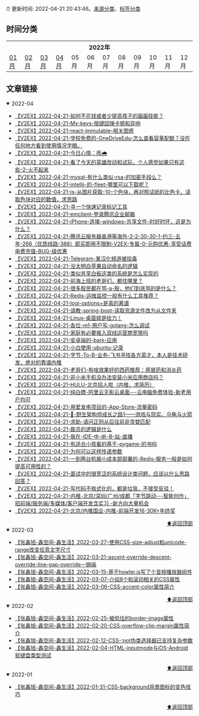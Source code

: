 :alarm_clock: 更新时间: 2022-04-21 20:43:46。[来源分类](./README.md)、[标签分类](./TAGS.md)

## 时间分类

<table>

<tr>
<th colspan="12">2022年</th>
</tr>
<tr>
<td><a href="#2022-01">01月</a></td>
<td><a href="#2022-02">02月</a></td>
<td><a href="#2022-03">03月</a></td>
<td><a href="#2022-04">04月</a></td>
<td>05月</td>
<td>06月</td>
<td>07月</td>
<td>08月</td>
<td>09月</td>
<td>10月</td>
<td>11月</td>
<td>12月</td>
</tr>

</table>

## 文章链接

<details open>
<summary id="2022-04">
 2022-04
</summary>


- [【V2EX】2022-04-21-如何不花钱或者少提高孩子的画画技能？](https://www.v2ex.com/t/848478) 
- [【V2EX】2022-04-21-Mx-keys-按键回弹卡顿和异响](https://www.v2ex.com/t/848477) 
- [【V2EX】2022-04-21-react-immutable-相关困惑](https://www.v2ex.com/t/848476) 
- [【V2EX】2022-04-21-学校免费的-OneDriveEdu-怎么查看容量配额？没在任何地方看到使用情况字眼。](https://www.v2ex.com/t/848475) 
- [【V2EX】2022-04-21-今日心情：雨🌧️](https://www.v2ex.com/t/848474) 
- [【V2EX】2022-04-21-看了今天的英雄改动和试玩，个人感觉如果只有这些-2-火不起来](https://www.v2ex.com/t/848473) 
- [【V2EX】2022-04-21-mysql-有什么类似-rsa-的加密手段么？](https://www.v2ex.com/t/848472) 
- [【V2EX】2022-04-21-intellij-的-fleet-哪里可以下载呢？](https://www.v2ex.com/t/848471) 
- [【V2EX】2022-04-21-js-从图片获取-10-个色块，再对照试纸的比色卡，读取色块对应的数值，求思路](https://www.v2ex.com/t/848470) 
- [【V2EX】2022-04-21-寻一个快速记录标记工具](https://www.v2ex.com/t/848469) 
- [【V2EX】2022-04-21-emclient-登录腾讯企业邮箱](https://www.v2ex.com/t/848468) 
- [【V2EX】2022-04-21-iPhone-连接-windows-共享文件-时好时坏，这是为什么？](https://www.v2ex.com/t/848467) 
- [【V2EX】2022-04-21-腾讯云服务器香港等海外-2-2-30-30-1-约三-五年-266（优质线路-388）即买即用不限制-V2EX-专属-0-元购优惠-享受话费电费充值-BUG-级优惠](https://www.v2ex.com/t/848465) 
- [【V2EX】2022-04-21-Telegram-某汉化频道被投毒](https://www.v2ex.com/t/848464) 
- [【V2EX】2022-04-21-没太明白苹果自动命名的逻辑](https://www.v2ex.com/t/848463) 
- [【V2EX】2022-04-21-类似共享白板这类的系统是怎么实现的](https://www.v2ex.com/t/848462) 
- [【V2EX】2022-04-21-前海上班的老哥们，都住哪里？](https://www.v2ex.com/t/848461) 
- [【V2EX】2022-04-21-很多股民都在骂-a-股，他们到底骂的是什么？](https://www.v2ex.com/t/848460) 
- [【V2EX】2022-04-21-Redis-运维监控一般有什么工具推荐？](https://www.v2ex.com/t/848459) 
- [【V2EX】2022-04-21-logi-options+是真的离谱](https://www.v2ex.com/t/848458) 
- [【V2EX】2022-04-21-请教-spring-boot-读取资源文件改为从文件夹](https://www.v2ex.com/t/848456) 
- [【V2EX】2022-04-21-Linux-桌面就是给力！](https://www.v2ex.com/t/848454) 
- [【V2EX】2022-04-21-各位-m1-用户写-golang-怎么调试](https://www.v2ex.com/t/848453) 
- [【V2EX】2022-04-21-家庭有必要接入双线运营商宽带吗](https://www.v2ex.com/t/848452) 
- [【V2EX】2022-04-21-安卓端的-bark-应用](https://www.v2ex.com/t/848450) 
- [【V2EX】2022-04-21-小白使用-ubuntu-记录](https://www.v2ex.com/t/848448) 
- [【V2EX】2022-04-21-字节-To-B-业务-飞书寻找各方英才，本人是技术研发，绝对的靠谱内推](https://www.v2ex.com/t/848447) 
- [【V2EX】2022-04-21-老哥们-有啥效果好的西药推荐：感冒药和消炎药](https://www.v2ex.com/t/848446) 
- [【V2EX】2022-04-21-非小米手机没办法安装小米应用商店吗？](https://www.v2ex.com/t/848444) 
- [【V2EX】2022-04-21-HULU-北京招人啦（内推，求简历）](https://www.v2ex.com/t/848443) 
- [【V2EX】2022-04-21-纯白嫖-阿里云无影云桌面---云电脑免费体验-新老用户均可](https://www.v2ex.com/t/848442) 
- [【V2EX】2022-04-21-用爱发电项目的-App-Store-流量密码](https://www.v2ex.com/t/848441) 
- [【V2EX】2022-04-21-🐒-野生架构师成长之路1——游戏与现实、乌龟与火箭](https://www.v2ex.com/t/848440) 
- [【V2EX】2022-04-21-求助-请问正则从后往前非贪婪匹配](https://www.v2ex.com/t/848439) 
- [【V2EX】2022-04-21-裁员的逻辑是什么](https://www.v2ex.com/t/848438) 
- [【V2EX】2022-04-21-我在-IDE-中-听-B-站-直播](https://www.v2ex.com/t/848437) 
- [【V2EX】2022-04-21-有适合小孩看的基于-pygame-的书吗](https://www.v2ex.com/t/848436) 
- [【V2EX】2022-04-21-为何可以这样传递参数](https://www.v2ex.com/t/848435) 
- [【V2EX】2022-04-21-一到两台机器小成本部部署的-Redis-服务一般是如何提高可用性的？](https://www.v2ex.com/t/848434) 
- [【V2EX】2022-04-21-面试中的很宽泛的系统设计类问题，应该以什么思路回答？](https://www.v2ex.com/t/848433) 
- [【V2EX】2022-04-21-写代码不格式化的，都是垃圾，不接受反驳！](https://www.v2ex.com/t/848431) 
- [【V2EX】2022-04-21-内推-北京/深圳/广州/成都「字节跳动---智能创作」招前端/服务端/多媒体/客户端开发含实习,-新方向大量机会](https://www.v2ex.com/t/848430) 
- [【V2EX】2022-04-21-北京/内推国企-内推-前端开发16-30K+年终奖](https://www.v2ex.com/t/848429) 

<div align="right"><a href="#时间分类">⬆返回顶部</a></div>
</details>

<details open>
<summary id="2022-03">
 2022-03
</summary>


- [【张鑫旭-鑫空间-鑫生活】2022-03-27-使用CSS-size-adjust和unicode-range改变任意文字尺寸](https://www.zhangxinxu.com/wordpress/2022/03/css-size-adjust-font-unicode-range/) 
- [【张鑫旭-鑫空间-鑫生活】2022-03-21-ascent-override-descent-override-line-gap-override一锅端](https://www.zhangxinxu.com/wordpress/2022/03/css-ascent-override-descent/) 
- [【张鑫旭-鑫空间-鑫生活】2022-03-15-基于howler.js写了个音频播放器组件](https://www.zhangxinxu.com/wordpress/2022/03/howler-js-audio-player/) 
- [【张鑫旭-鑫空间-鑫生活】2022-03-07-介绍8个和滚动相关的CSS属性](https://www.zhangxinxu.com/wordpress/2022/03/10-css-scroll-scrollbar/) 
- [【张鑫旭-鑫空间-鑫生活】2022-03-06-CSS-accent-color属性简介](https://www.zhangxinxu.com/wordpress/2022/03/css-accent-color/) 

<div align="right"><a href="#时间分类">⬆返回顶部</a></div>
</details>

<details open>
<summary id="2022-02">
 2022-02
</summary>


- [【张鑫旭-鑫空间-鑫生活】2022-02-25-被低估的border-image属性](https://www.zhangxinxu.com/wordpress/2022/02/css-border-image-tap-highlight/) 
- [【张鑫旭-鑫空间-鑫生活】2022-02-20-CSS-overflow-clip-margin属性简介](https://www.zhangxinxu.com/wordpress/2022/02/css-overflow-clip-margin/) 
- [【张鑫旭-鑫空间-鑫生活】2022-02-12-CSS-:not伪类选择器已支持复杂参数](https://www.zhangxinxu.com/wordpress/2022/02/css-not-pseudo-class-list-argument/) 
- [【张鑫旭-鑫空间-鑫生活】2022-02-04-HTML-inputmode与iOS-Android软键盘类型测试](https://www.zhangxinxu.com/wordpress/2022/02/html-inputmode-keyboard/) 

<div align="right"><a href="#时间分类">⬆返回顶部</a></div>
</details>

<details open>
<summary id="2022-01">
 2022-01
</summary>


- [【张鑫旭-鑫空间-鑫生活】2022-01-31-CSS-background背景图标的变色技巧](https://www.zhangxinxu.com/wordpress/2022/01/css-background-image-color/) 

<div align="right"><a href="#时间分类">⬆返回顶部</a></div>
</details>

